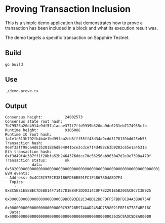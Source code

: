 # Proving Transaction Inclusion

This is a simple demo application that demonstrates how to prove a transaction
has been included in a block and what its execution result was.

The demo targets a specific transaction on Sapphire Testnet.

## Build

```
go build
```

## Use

```
./demo-prove-tx
```

## Output

```
Consensus height:          24002573
Consensus state root hash: 7b79526a20d4914e9df57a1acae377f7ffd9939b320da9dc6231eb7174955cfb
Runtime height:            9106088
Runtime IO root hash:      1a1e1c613b792fb4b4e1bd99faa2cb3fff55ff43d34a9cdd3178139bdd25eb55
Transaction hash:          9e8f32ff98ca4d835281886d8e4041bce3cdce714d488c63b9202c65e1a4531a
Eth transaction hash:      0xf3d49f4e387ff1f28bfa52b2464376ddcc70c56256ab963047d2e9e7398a479f
Transaction status:        ok
            data:          0x58200000000000000000000000000000000000000000000000000000000000000001
EVM events:
- Address: 0x4CC8C97ECE381B6FD56B891FC1F4B67B04A8D7F4
  Topics:
    - 0x8C5BE1E5EBEC7D5BD14F71427D1E84F3DD0314C0F7B2291E5B200AC8C7C3B925
    - 0x0000000000000000000000009BC693E82C34BD12DDFDFF5FBDFBCB4A3B98754F
    - 0x000000000000000000000000C93E28B974AAD2454D7598021EBE16778F4BF16C
  Data: 0x00000000000000000000000000000000000000000000003635C9ADC5DEA00000
```
